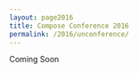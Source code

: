 ```yaml
---
layout: page2016
title: Compose Conference 2016 
permalink: /2016/unconference/
---
```


Coming Soon
